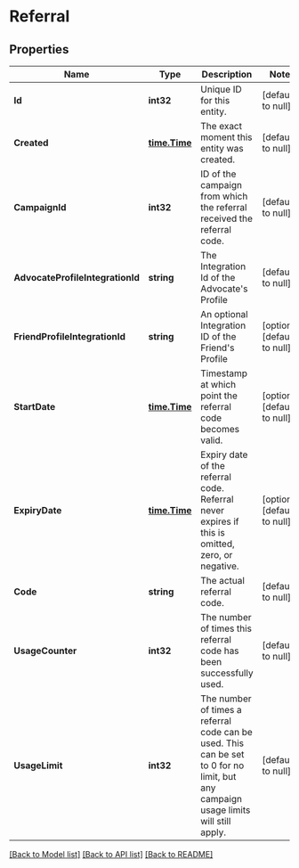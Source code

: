 # Referral

## Properties
Name | Type | Description | Notes
------------ | ------------- | ------------- | -------------
**Id** | **int32** | Unique ID for this entity. | [default to null]
**Created** | [**time.Time**](time.Time.md) | The exact moment this entity was created. | [default to null]
**CampaignId** | **int32** | ID of the campaign from which the referral received the referral code. | [default to null]
**AdvocateProfileIntegrationId** | **string** | The Integration Id of the Advocate&#39;s Profile | [default to null]
**FriendProfileIntegrationId** | **string** | An optional Integration ID of the Friend&#39;s Profile | [optional] [default to null]
**StartDate** | [**time.Time**](time.Time.md) | Timestamp at which point the referral code becomes valid. | [optional] [default to null]
**ExpiryDate** | [**time.Time**](time.Time.md) | Expiry date of the referral code. Referral never expires if this is omitted, zero, or negative. | [optional] [default to null]
**Code** | **string** | The actual referral code. | [default to null]
**UsageCounter** | **int32** | The number of times this referral code has been successfully used. | [default to null]
**UsageLimit** | **int32** | The number of times a referral code can be used. This can be set to 0 for no limit, but any campaign usage limits will still apply.  | [default to null]

[[Back to Model list]](../README.md#documentation-for-models) [[Back to API list]](../README.md#documentation-for-api-endpoints) [[Back to README]](../README.md)


